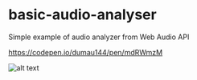 # basic-audio-analyser
Simple example of audio analyzer from Web Audio API

https://codepen.io/dumau144/pen/mdRWmzM

![alt text](https://i.imgur.com/DrhGZkR.png)
